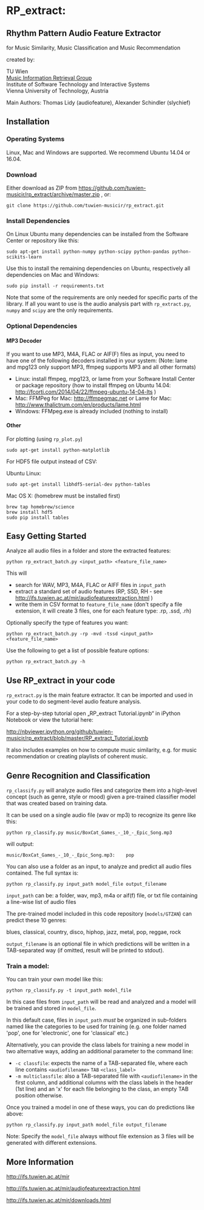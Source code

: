 # RP_extract:
## Rhythm Pattern Audio Feature Extractor
for Music Similarity, Music Classification and Music Recommendation

created by:

TU Wien<br>
[Music Information Retrieval Group](http://ifs.tuwien.ac.at/mir)<br>
Institute of Software Technology and Interactive Systems<br>
Vienna University of Technology, Austria

Main Authors: Thomas Lidy (audiofeature), Alexander Schindler (slychief)

## Installation

### Operating Systems

Linux, Mac and Windows are supported. We recommend Ubuntu 14.04 or 16.04.

### Download

Either download as ZIP from https://github.com/tuwien-musicir/rp_extract/archive/master.zip , or:

```
git clone https://github.com/tuwien-musicir/rp_extract.git
```

### Install Dependencies

On Linux Ubuntu many dependencies can be installed from the Software Center or repository like this:

```
sudo apt-get install python-numpy python-scipy python-pandas python-scikits-learn
```

Use this to install the remaining dependencies on Ubuntu, respectively all dependencies on Mac and Windows:

```
sudo pip install -r requirements.txt
```

Note that some of the requirements are only needed for specific parts of the library. If all you want to use is the
audio analysis part with `rp_extract.py`, `numpy` and `scipy` are the only requirements.

### Optional Dependencies

#### MP3 Decoder

If you want to use MP3, M4A, FLAC or AIF(F) files as input, you need to have one of the following decoders installed in your system:
(Note: lame and mpg123 only support MP3, ffmpeg supports MP3 and all other formats)

- Linux: install ffmpeg, mpg123, or lame from your Software Install Center or package repository (how to install ffmpeg on Ubuntu 14.04: http://fcorti.com/2014/04/22/ffmpeg-ubuntu-14-04-lts )
- Mac: FFMPeg for Mac: http://ffmpegmac.net or Lame for Mac: http://www.thalictrum.com/en/products/lame.html
- Windows: FFMpeg.exe is already included (nothing to install)

#### Other

For plotting (using `rp_plot.py`)
```
sudo apt-get install python-matplotlib
```

For HDF5 file output instead of CSV:

Ubuntu Linux:
```
sudo apt-get install libhdf5-serial-dev python-tables
```

Mac OS X:
(homebrew must be installed first)
```
brew tap homebrew/science
brew install hdf5
sudo pip install tables
```

## Easy Getting Started

Analyze all audio files in a folder and store the extracted features:

```
python rp_extract_batch.py <input_path> <feature_file_name>
```

This will
- search for WAV, MP3, M4A, FLAC or AIFF files in `input_path`
- extract a standard set of audio features (RP, SSD, RH - see http://ifs.tuwien.ac.at/mir/audiofeatureextraction.html )
- write them in CSV format to `feature_file_name` (don't specify a file extension, it will create 3 files, one for each feature type: .rp, .ssd, .rh)

Optionally specify the type of features you want:

```
python rp_extract_batch.py -rp -mvd -tssd <input_path> <feature_file_name>
```

Use the following to get a list of possible feature options:

```
python rp_extract_batch.py -h
```

## Use RP_extract in your code

`rp_extract.py` is the main feature extractor.
It can be imported and used in your code to do segment-level audio feature analysis.

For a step-by-step tutorial open „RP_extract Tutorial.ipynb“ in iPython Notebook or view the tutorial here:

http://nbviewer.ipython.org/github/tuwien-musicir/rp_extract/blob/master/RP_extract_Tutorial.ipynb

It also includes examples on how to compute music similarity, e.g. for music recommendation or
creating playlists of coherent music.

## Genre Recognition and Classification

`rp_classify.py` will analyze audio files and categorize them into a high-level concept (such as genre, style or mood)
given a pre-trained classifier model that was created based on training data.

It can be used on a single audio file (wav or mp3) to recognize its genre like this:

```
python rp_classify.py music/BoxCat_Games_-_10_-_Epic_Song.mp3
```

will output:

```
music/BoxCat_Games_-_10_-_Epic_Song.mp3:	pop
```

You can also use a folder as an input, to analyze and predict all audio files contained. The full syntax is:

```
python rp_classify.py input_path model_file output_filename
```

`input_path` can be: a folder, wav, mp3, m4a or aif(f) file, or txt file containing a line-wise list of audio files

The pre-trained model included in this code repository (`models/GTZAN`) can predict these 10 genres:

blues, classical, country, disco, hiphop, jazz, metal, pop, reggae, rock

`output_filename` is an optional file in which predictions will be written in a TAB-separated way
(if omitted, result will be printed to stdout).


### Train a model:

You can train your own model like this:

```
python rp_classify.py -t input_path model_file
```

In this case files from `input_path` will be read and analyzed and a model will be trained and stored in `model_file`.

In this default case, files in `input_path` _must_ be organized in sub-folders named like the categories to be used for training (e.g. one folder named 'pop', one for 'electronic', one for 'classical' etc.)

Alternatively, you can provide the class labels for training a new model in two alternative ways, adding an additional parameter to the command line:

* `-c classfile`: expects the name of a TAB-separated file, where each line contains `<audiofilename>` `TAB` `<class_label>`
* `-m multiclassfile`: also a TAB-separated file with `<audiofilename>` in the first column, and additional columns with the class labels in the header (1st line) and an 'x' for each file belonging to the class, an empty TAB position otherwise.

Once you trained a model in one of these ways, you can do predictions like above:

```
python rp_classify.py input_path model_file output_filename
```

Note: Specify the `model_file` always without file extension as 3 files will be generated with different extensions.


## More Information

http://ifs.tuwien.ac.at/mir

http://ifs.tuwien.ac.at/mir/audiofeatureextraction.html

http://ifs.tuwien.ac.at/mir/downloads.html

